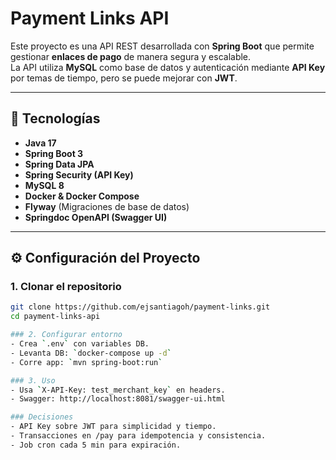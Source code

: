 # Payment Links API

Este proyecto es una API REST desarrollada con **Spring Boot** que permite gestionar **enlaces de pago** de manera segura y escalable.  
La API utiliza **MySQL** como base de datos y autenticación mediante **API Key** por temas de tiempo, pero se puede mejorar con **JWT**.

---

## 🚀 Tecnologías

- **Java 17**
- **Spring Boot 3**
- **Spring Data JPA**
- **Spring Security (API Key)**
- **MySQL 8**
- **Docker & Docker Compose**
- **Flyway** (Migraciones de base de datos)
- **Springdoc OpenAPI (Swagger UI)**

---

## ⚙️ Configuración del Proyecto

### 1. Clonar el repositorio
```bash
git clone https://github.com/ejsantiagoh/payment-links.git
cd payment-links-api

### 2. Configurar entorno
- Crea `.env` con variables DB.
- Levanta DB: `docker-compose up -d`
- Corre app: `mvn spring-boot:run`

### 3. Uso
- Usa `X-API-Key: test_merchant_key` en headers.
- Swagger: http://localhost:8081/swagger-ui.html

### Decisiones
- API Key sobre JWT para simplicidad y tiempo.
- Transacciones en /pay para idempotencia y consistencia.
- Job cron cada 5 min para expiración.
